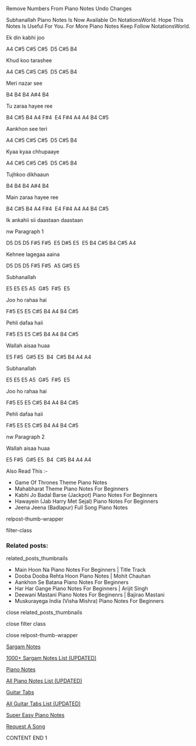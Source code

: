 
Remove Numbers From Piano Notes
Undo Changes

Subhanallah Piano Notes Is Now Available On NotationsWorld. Hope This Notes Is Useful For You. For More Piano Notes Keep Follow NotationsWorld.

Ek din kabhi joo

A4 C#5 C#5 C#5  D5 C#5 B4

Khud koo tarashee

A4 C#5 C#5 C#5  D5 C#5 B4

Meri nazar see

B4 B4 B4 A#4 B4

Tu zaraa hayee ree

B4 C#5 B4 A4 F#4  E4 F#4 A4 A4 B4 C#5

Aankhon see teri

A4 C#5 C#5 C#5  D5 C#5 B4

Kyaa kyaa chhupaaye

A4 C#5 C#5 C#5  D5 C#5 B4

Tujhkoo dikhaaun

B4 B4 B4 A#4 B4

Main zaraa hayee ree

B4 C#5 B4 A4 F#4  E4 F#4 A4 A4 B4 C#5

Ik ankahii sii daastaan daastaan

nw Paragraph 1

D5 D5 D5 F#5 F#5  E5 D#5 E5  E5 B4 C#5 B4 C#5 A4

Kehnee lagegaa aaina

D5 D5 D5 F#5 F#5  A5 G#5 E5

Subhanallah

E5 E5 E5 A5  G#5  F#5  E5

Joo ho rahaa hai

F#5 E5 E5 C#5 B4 A4 B4 C#5

Pehli dafaa haii

F#5 E5 E5 C#5 B4 A4 B4 C#5

Wallah aisaa huaa

E5 F#5  G#5 E5  B4  C#5 B4 A4 A4

Subhanallah

E5 E5 E5 A5  G#5  F#5  E5

Joo ho rahaa hai

F#5 E5 E5 C#5 B4 A4 B4 C#5

Pehli dafaa haii

F#5 E5 E5 C#5 B4 A4 B4 C#5

nw Paragraph 2

Wallah aisaa huaa

E5 F#5  G#5 E5  B4  C#5 B4 A4 A4

Also Read This :-

* Game Of Thrones Theme Piano Notes
* Mahabharat Theme Piano Notes For Beginners
* Kabhi Jo Badal Barse (Jackpot) Piano Notes For Beginners
* Hawayein (Jab Harry Met Sejal) Piano Notes For Beginners
* Jeena Jeena (Badlapur) Full Song Piano Notes

relpost-thumb-wrapper

filter-class

### Related posts:

related_posts_thumbnails

* Main Hoon Na Piano Notes For Beginners | Title Track
* Dooba Dooba Rehta Hoon Piano Notes | Mohit Chauhan
* Aankhon Se Batana Piano Notes For Beginners
* Har Har Gange Piano Notes For Beginners | Arijit Singh
* Deewani Mastani Piano Notes For Beginenrs | Bajirao Mastani
* Muskurayega India (Visha Mishra) Piano Notes For Beginners

close related_posts_thumbnails

close filter class

close relpost-thumb-wrapper

[Sargam Notes](https://www.notationsworld.com/sargam-notes.html)

[1000+ Sargam Notes List (UPDATED)](https://www.notationsworld.com/all-songs-list-sargam-notes.html)

[Piano Notes](https://www.notationsworld.com/piano-notes.html)

[All Piano Notes List (UPDATED)](https://www.notationsworld.com/all-songs-list-piano-notes.html)

[Guitar Tabs](https://www.notationsworld.com/guitar-tabs.html)

[All Guitar Tabs List (UPDATED)](https://www.notationsworld.com/all-songs-list-guitar-tabs.html)

[Super Easy Piano Notes](https://studywall.in/)

[Request A Song](https://www.notationsworld.com/request-a-song.html)

CONTENT END 1

